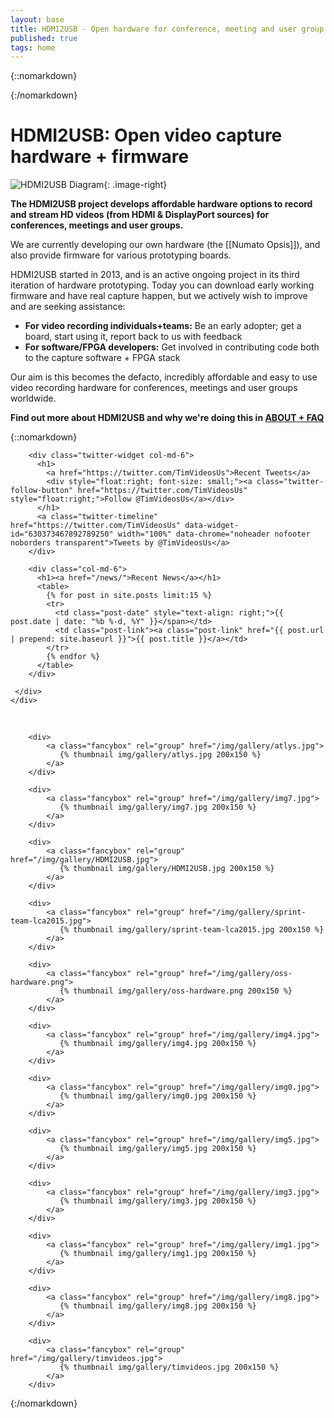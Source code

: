```yaml
---
layout: base
title: HDMI2USB - Open hardware for conference, meeting and user group HD recording!
published: true
tags: home
---
```


{::nomarkdown}

<div class="padding">
  <div class="col-sm-12">
    <div class="panel panel-default">
        <span class="edit-link pull-right">
          <a href="{% edit_url %}{{ page.path }}" target="_blank">
            <i class="fa fa-edit"></i>
          </a>
        </span>
      <div class="panel-body">
{:/nomarkdown}


# HDMI2USB: Open video capture hardware + firmware

![HDMI2USB Diagram](../img/hdmi2usb.png "HDMI2USB Diagram"){: .image-right}

**The HDMI2USB project develops affordable hardware options to record and stream HD videos (from HDMI & DisplayPort sources) for conferences, meetings and user groups.**

We are currently developing our own hardware (the [[Numato Opsis]]), and also provide firmware for various prototyping boards.

HDMI2USB started in 2013, and is an active ongoing project in its third iteration of hardware prototyping.  Today you can download early working firmware and have real capture happen, but we actively wish to improve and are seeking assistance:

  * **For video recording individuals+teams:** Be an early adopter; get a board, start using it, report back to us with feedback
  * **For software/FPGA developers:** Get involved in contributing code both to the capture software + FPGA stack

Our aim is this becomes the defacto, incredibly affordable and easy to use video recording hardware for conferences, meetings and user groups worldwide.

**Find out more about HDMI2USB and why we're doing this in [ABOUT + FAQ](../faq)**

{::nomarkdown}
      </div>
    </div>
  </div>
</div>

<div class="padding">
  <div class="col-sm-12">
    <div class="panel panel-default">
      <div class="panel-body">

        <div class="twitter-widget col-md-6">
          <h1>
            <a href="https://twitter.com/TimVideosUs">Recent Tweets</a>
            <div style="float:right; font-size: small;"><a class="twitter-follow-button" href="https://twitter.com/TimVideosUs" style="float:right;">Follow @TimVideosUs</a></div>
          </h1>
          <a class="twitter-timeline" href="https://twitter.com/TimVideosUs" data-widget-id="630373467892789250" width="100%" data-chrome="noheader nofooter noborders transparent">Tweets by @TimVideosUs</a>
        </div>

        <div class="col-md-6">
          <h1><a href="/news/">Recent News</a></h1>
          <table>
            {% for post in site.posts limit:15 %}
            <tr>
              <td class="post-date" style="text-align: right;">{{ post.date | date: "%b %-d, %Y" }}</span></td>
              <td class="post-link"><a class="post-link" href="{{ post.url | prepend: site.baseurl }}">{{ post.title }}</a></td>
            </tr>
            {% endfor %}
          </table>
        </div>

     </div>
    </div>
  </div>
</div>

<div class="padding">
  <div class="col-sm-12">
    <div class="panel panel-default">
      <div class="panel-body">

<br />
  <div class="imageslick">


        <div> 
            <a class="fancybox" rel="group" href="/img/gallery/atlys.jpg">
               {% thumbnail img/gallery/atlys.jpg 200x150 %}
            </a>
        </div>

        <div>
            <a class="fancybox" rel="group" href="/img/gallery/img7.jpg">
               {% thumbnail img/gallery/img7.jpg 200x150 %}
            </a>
        </div>

        <div>
            <a class="fancybox" rel="group" href="/img/gallery/HDMI2USB.jpg">
               {% thumbnail img/gallery/HDMI2USB.jpg 200x150 %}
            </a>
        </div>

        <div>
            <a class="fancybox" rel="group" href="/img/gallery/sprint-team-lca2015.jpg">
               {% thumbnail img/gallery/sprint-team-lca2015.jpg 200x150 %}
            </a>
        </div>

        <div>
            <a class="fancybox" rel="group" href="/img/gallery/oss-hardware.png">
               {% thumbnail img/gallery/oss-hardware.png 200x150 %}
            </a>
        </div>

        <div>
            <a class="fancybox" rel="group" href="/img/gallery/img4.jpg">
               {% thumbnail img/gallery/img4.jpg 200x150 %}
            </a>
        </div>

        <div>
            <a class="fancybox" rel="group" href="/img/gallery/img0.jpg">
               {% thumbnail img/gallery/img0.jpg 200x150 %}
            </a>
        </div>

        <div>
            <a class="fancybox" rel="group" href="/img/gallery/img5.jpg">
               {% thumbnail img/gallery/img5.jpg 200x150 %}
            </a>
        </div>

        <div>
            <a class="fancybox" rel="group" href="/img/gallery/img3.jpg">
               {% thumbnail img/gallery/img3.jpg 200x150 %}
            </a>
        </div>

        <div>
            <a class="fancybox" rel="group" href="/img/gallery/img1.jpg">
               {% thumbnail img/gallery/img1.jpg 200x150 %}
            </a>
        </div>

        <div>
            <a class="fancybox" rel="group" href="/img/gallery/img8.jpg">
               {% thumbnail img/gallery/img8.jpg 200x150 %}
            </a>
        </div>

        <div>
            <a class="fancybox" rel="group" href="/img/gallery/timvideos.jpg">
               {% thumbnail img/gallery/timvideos.jpg 200x150 %}
            </a>
        </div>

  </div>
      </div>
    </div>
  </div>
</div>

<script>!function(d,s,id){var js,fjs=d.getElementsByTagName(s)[0],p=/^http:/.test(d.location)?'http':'https';if(!d.getElementById(id)){js=d.createElement(s);js.id=id;js.src=p+"://platform.twitter.com/widgets.js";fjs.parentNode.insertBefore(js,fjs);}}(document,"script","twitter-wjs");</script>

{:/nomarkdown}

